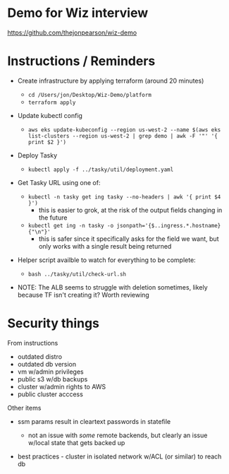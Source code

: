 # Demo for Wiz interview

https://github.com/thejonpearson/wiz-demo

# Instructions / Reminders
- Create infrastructure by applying terraform (around 20 minutes)
  - `cd /Users/jon/Desktop/Wiz-Demo/platform`
  - `terraform apply`
- Update kubectl config 
  - `aws eks update-kubeconfig --region us-west-2 --name $(aws eks list-clusters --region us-west-2 | grep demo | awk -F '"' '{ print $2 }')`
- Deploy Tasky
  - `kubectl apply -f ../tasky/util/deployment.yaml`
- Get Tasky URL using one of:
  - `kubectl -n tasky get ing tasky --no-headers | awk '{ print $4 }')`
    - this is easier to grok, at the risk of the output fields changing in the future
  - `kubectl get ing -n tasky -o jsonpath='{$..ingress.*.hostname}{"\n"}'`
    - this is safer since it specifically asks for the field we want, but only works with a single result being returned
- Helper script availble to watch for everything to be complete:
  - `bash ../tasky/util/check-url.sh`

- NOTE: The ALB seems to struggle with deletion sometimes, likely because TF isn't creating it? Worth reviewing

# Security things

From instructions

- outdated distro
- outdated db version
- vm w/admin privileges
- public s3 w/db backups
- cluster w/admin rights to AWS
- public cluster acccess

Other items

- ssm params result in cleartext passwords in statefile
    - not an issue with *some* remote backends, but clearly an issue w/local state that gets backed up

- best practices - cluster in isolated network w/ACL (or similar) to reach db